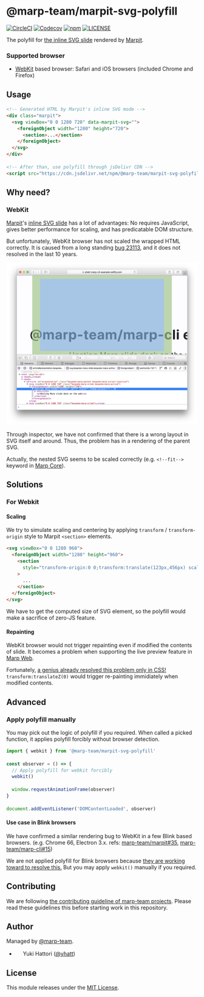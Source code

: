 # @marp-team/marpit-svg-polyfill

[![CircleCI](https://img.shields.io/circleci/project/github/marp-team/marpit-svg-polyfill/master.svg?style=flat-square&logo=circleci)](https://circleci.com/gh/marp-team/marpit-svg-polyfill/)
[![Codecov](https://img.shields.io/codecov/c/github/marp-team/marpit-svg-polyfill/master.svg?style=flat-square&logo=codecov)](https://codecov.io/gh/marp-team/marpit-svg-polyfill)
[![npm](https://img.shields.io/npm/v/@marp-team/marpit-svg-polyfill.svg?style=flat-square&logo=npm)](https://www.npmjs.com/package/@marp-team/marpit-svg-polyfill)
[![LICENSE](https://img.shields.io/github/license/marp-team/marpit-svg-polyfill.svg?style=flat-square)](./LICENSE)

The polyfill for [the inline SVG slide][inline-svg] rendered by [Marpit].

[marpit]: https://github.com/marp-team/marpit
[inline-svg]: https://marpit.marp.app/inline-svg

### Supported browser

- [WebKit](#webkit) based browser: Safari and iOS browsers (included Chrome and Firefox)

## Usage

```html
<!-- Generated HTML by Marpit's inline SVG mode -->
<div class="marpit">
  <svg viewBox="0 0 1280 720" data-marpit-svg="">
    <foreignObject width="1280" height="720">
      <section>...</section>
    </foreignObject>
  </svg>
</div>

<!-- After than, use polyfill through jsDelivr CDN -->
<script src="https://cdn.jsdelivr.net/npm/@marp-team/marpit-svg-polyfill/lib/polyfill.browser.js"></script>
```

## Why need?

### WebKit

[Marpit]'s [inline SVG slide][inline-svg] has a lot of advantages: No requires JavaScript, gives better performance for scaling, and has predicatable DOM structure.

But unfortunately, WebKit browser has not scaled the wrapped HTML correctly. It is caused from a long standing [bug 23113](https://bugs.webkit.org/show_bug.cgi?id=23113), and it does not resolved in the last 10 years.

![](https://raw.githubusercontent.com/marp-team/marpit-svg-polyfill/master/docs/webkit-bug.png)

Through inspector, we have not confirmed that there is a wrong layout in SVG itself and around. Thus, the problem has in a rendering of the parent SVG.

Actually, the nested SVG seems to be scaled correctly (e.g. `<!--fit-->` keyword in [Marp Core](https://github.com/marp-team/marp-core)).

## Solutions

### For Webkit

#### Scaling

We try to simulate scaling and centering by applying `transform` / `transform-origin` style to Marpit `<section>` elements.

```html
<svg viewBox="0 0 1280 960">
  <foreignObject width="1280" height="960">
    <section
      style="transform-origin:0 0;transform:translate(123px,456px) scale(0.36666);"
    >
      ...
    </section>
  </foreignObject>
</svg>
```

We have to get the computed size of SVG element, so the polyfill would make a sacrifice of zero-JS feature.

#### Repainting

WebKit browser would not trigger repainting even if modified the contents of slide. It becomes a problem when supporting the live preview feature in [Marp Web](https://web.marp.app/).

Fortunately, [a genius already resolved this problem only in CSS!](https://stackoverflow.com/a/21947628) `transform:translateZ(0)` would trigger re-painting immidiately when modified contents.

## Advanced

### Apply polyfill manually

You may pick out the logic of polyfill if you required. When called a picked function, it applies polyfill forcibly without browser detection.

```javascript
import { webkit } from '@marp-team/marpit-svg-polyfill'

const observer = () => {
  // Apply polyfill for webkit forcibly
  webkit()

  window.requestAnimationFrame(observer)
}

document.addEventListener('DOMContentLoaded', observer)
```

#### Use case in Blink browsers

We have confirmed a similar rendering bug to WebKit in a few Blink based browsers. (e.g. Chrome 66, Electron 3.x. refs: [marp-team/marpit#35](https://github.com/marp-team/marpit/pull/35), [marp-team/marp-cli#15](https://github.com/marp-team/marp-cli/pull/15))

We are not applied polyfill for Blink browsers because [they are working toward to resolve this.](https://bugs.chromium.org/p/chromium/issues/detail?id=467484) But you may apply `webkit()` manually if you required.

## Contributing

We are following [the contributing guideline of marp-team projects](https://github.com/marp-team/marp/blob/master/.github/CONTRIBUTING.md). Please read these guidelines this before starting work in this repository.

## Author

Managed by [@marp-team](https://github.com/marp-team).

- <img src="https://github.com/yhatt.png" width="16" height="16"/> Yuki Hattori ([@yhatt](https://github.com/yhatt))

## License

This module releases under the [MIT License](LICENSE).
